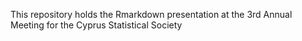 This repository holds the Rmarkdown presentation at the 3rd Annual Meeting for the Cyprus Statistical Society